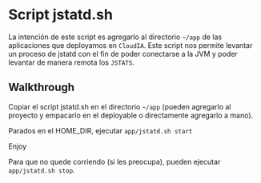 # Script jstatd.sh

La intención de este script es agregarlo al directorio `~/app` de las 
aplicaciones que deployamos en `CloudIA`. Este script nos permite 
levantar un proceso de jstatd con el fin de poder conectarse a la JVM 
y poder levantar de manera remota los `JSTATS`.

## Walkthrough

Copiar el script jstatd.sh en el directorio `~/app` (pueden agregarlo 
al proyecto y empacarlo en el deployable o directamente agregarlo a 
mano).

Parados en el HOME_DIR, ejecutar `app/jstatd.sh start`

Enjoy

Para que no quede corriendo (si les preocupa), pueden ejecutar 
`app/jstatd.sh stop`.


